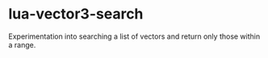 # lua-vector3-search
Experimentation into searching a list of vectors and return only those within a range. 
